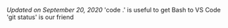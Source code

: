 *Updated on September 20, 2020*
'code .' is useful to get Bash to VS Code
'git status' is our friend
